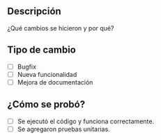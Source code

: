 ## Descripción
¿Qué cambios se hicieron y por qué?

## Tipo de cambio
- [ ] Bugfix
- [ ] Nueva funcionalidad
- [ ] Mejora de documentación

## ¿Cómo se probó?
- [ ] Se ejecutó el código y funciona correctamente.
- [ ] Se agregaron pruebas unitarias.
